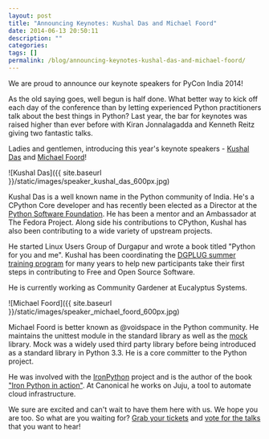```yaml
---
layout: post
title: "Announcing Keynotes: Kushal Das and Michael Foord"
date: 2014-06-13 20:50:11
description: ""
categories:
tags: []
permalink: /blog/announcing-keynotes-kushal-das-and-michael-foord/
---
```

We are proud to announce our keynote speakers for PyCon India 2014!

As the old saying goes, well begun is half done. What better way to
kick off each day of the conference than by letting experienced Python
practitioners talk about the best things in Python? Last year, the bar
for keynotes was raised higher than ever before with Kiran
Jonnalagadda and Kenneth Reitz giving two fantastic talks.

Ladies and gentlemen, introducing this year's keynote speakers -
[Kushal Das](http://kushaldas.in/aboutme.html) and [Michael Foord](http://www.voidspace.org.uk/)!

![Kushal Das]({{ site.baseurl }}/static/images/speaker_kushal_das_600px.jpg)

Kushal Das is a well known name in the Python community of India. He's a CPython Core developer and has recently been elected as a Director at the [Python Software Foundation](https://www.python.org/psf/). He has been a mentor and an Ambassador at The Fedora Project. Along side his contributions to CPython, Kushal has also been contributing to a wide variety of upstream projects.

He started Linux Users Group of Durgapur and wrote a book titled "Python for you and me". Kushal has been coordinating the [DGPLUG summer training program](http://dgplug.org/summertraining/) for many years to help new participants take their first steps in contributing to Free and Open Source Software.

He is currently working as Community Gardener at Eucalyptus Systems.

![Michael Foord]({{ site.baseurl }}/static/images/speaker_michael_foord_600px.jpg)

Michael Foord is better known as @voidspace in the Python community. He maintains the unittest module in the standard library as well as the [mock](https://docs.python.org/3/library/unittest.mock.html) library. Mock was a widely used third party library before being introduced as a standard library in Python 3.3. He is a core committer to the Python project.

He was involved with the [IronPython](http://ironpython.net/) project and is the author of the book ["Iron Python in action"](http://www.ironpythoninaction.com/).
At Canonical he works on Juju, a tool to automate cloud infrastructure.

We sure are excited and can't wait to have them here with us. We hope
you are too. So what are you waiting for? [Grab your tickets](http://pyconindia2014.doattend.com/) and [vote for the talks](http://in.pycon.org/funnel/2014/) that you want to hear!
